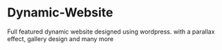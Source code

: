 # Dynamic-Website
Full featured dynamic website designed using wordpress.
with a parallax effect, gallery design and many more
